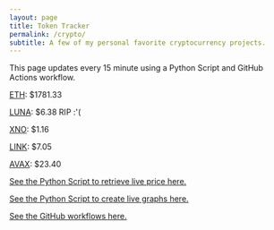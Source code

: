 ```yaml
---
layout: page
title: Token Tracker
permalink: /crypto/
subtitle: A few of my personal favorite cryptocurrency projects.
---
```


 This page updates every 15 minute using a Python Script and GitHub Actions workflow.


<!--BEGINCRYPTOINPUT-->
[ETH](https://smfxfc.github.io/crypto/eth.html): $1781.33

[LUNA](https://smfxfc.github.io/crypto/luna.html): $6.38 RIP :'(

[XNO](https://smfxfc.github.io/crypto/xno.html): $1.16

[LINK](https://smfxfc.github.io/crypto/link.html): $7.05

[AVAX](https://smfxfc.github.io/crypto/avax.html): $23.40

<!--ENDCRYPTOINPUT-->
 
 
[See the Python Script to retrieve live price here.](https://github.com/smfxfc/smfxfc.github.io/blob/master/src/get_cryptos.py)

[See the Python Script to create live graphs here.](https://github.com/smfxfc/smfxfc.github.io/blob/master/src/graph_crypto.py)

[See the GitHub workflows here.](https://github.com/smfxfc/smfxfc.github.io/blob/master/.github/workflows/)
